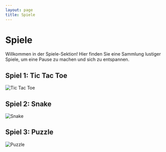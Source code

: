 ```yaml
---
layout: page
title: Spiele
---
```


# Spiele

Willkommen in der Spiele-Sektion! Hier finden Sie eine Sammlung lustiger Spiele, um eine Pause zu machen und sich zu entspannen.

## Spiel 1: Tic Tac Toe

![Tic Tac Toe](https://example.com/images/tic-tac-toe.png)

## Spiel 2: Snake

![Snake](https://example.com/images/snake.png)

## Spiel 3: Puzzle

![Puzzle](https://example.com/images/puzzle.png)
